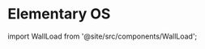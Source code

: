 # Elementary OS
import WallLoad from '@site/src/components/WallLoad';

<WallLoad api="https://raw.githubusercontent.com/AloneER0/DistroWallpapers/main/ElementaryOS/ElementaryOS"/>
